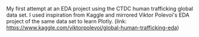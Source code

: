 
My first attempt at an EDA project using the CTDC human trafficking global data set. I used inspiration from Kaggle and mirrored Viktor Polevoi's EDA project of the same data set to learn Plotly. (link: https://www.kaggle.com/viktorpolevoi/global-human-trafficking-eda)

